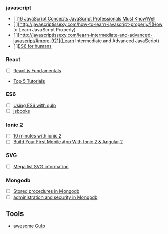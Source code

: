 ### javascript
- [ ][16 JavaScript Concepts JavaScript Professionals Must KnowWell](http://javascriptissexy.com/16-javascript-concepts-you-must-know-well/)
- [ ][http://javascriptissexy.com/how-to-learn-javascript-properly/](How to Learn JavaScript Properly)
- [ ][http://javascriptissexy.com/learn-intermediate-and-advanced-javascript/#more-921](Learn Intermediate and Advanced JavaScript)
- [ ][ES6 for humans](https://github.com/metagrover/ES6-for-humans)
### React
- [ ] [React.js Fundamentals](http://courses.reactjsprogram.com/courses/reactjsfundamentals)
- [Top 5 Tutorials](http://andrewhfarmer.com/getting-started-tutorials/)
### ES6
- [ ] [Using ES6 with gulp](https://markgoodyear.com/2015/06/using-es6-with-gulp/)
- [ ] [jsbooks](http://jsbooks.revolunet.com/)
### Ionic 2
- [ ] [10 minutes with ionic 2](http://blog.ionic.io/10-minutes-with-ionic-2-using-the-camera-with-ionic-native/)
- [ ] [Build Your First Mobile App With Ionic 2 & Angular 2](http://gonehybrid.com/build-your-first-mobile-app-with-ionic-2-angular-2/)

### SVG
- [ ] [Mega list SVG information](https://css-tricks.com/mega-list-svg-information/)

### Mongodb
- [ ] [Stored procedures in Mongodb](http://pointbeing.net/weblog/2010/08/getting-started-with-stored-procedures-in-mongodb.html)
- [ ] [administration and security in Mongodb](http://scanlibs.com/mongodb-learn-administration-and-security-in-mongodb/)

## Tools

- [awesome Gulp](https://github.com/alferov/awesome-gulp#gulp-4-tutorials)
